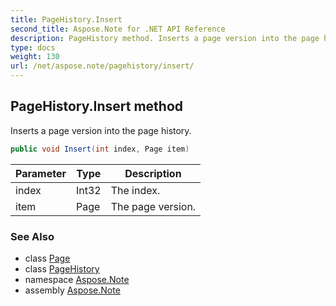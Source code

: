 ```yaml
---
title: PageHistory.Insert
second_title: Aspose.Note for .NET API Reference
description: PageHistory method. Inserts a page version into the page history
type: docs
weight: 130
url: /net/aspose.note/pagehistory/insert/
---
```

## PageHistory.Insert method

Inserts a page version into the page history.

```csharp
public void Insert(int index, Page item)
```

| Parameter | Type | Description |
| --- | --- | --- |
| index | Int32 | The index. |
| item | Page | The page version. |

### See Also

* class [Page](../../page/)
* class [PageHistory](../)
* namespace [Aspose.Note](../../pagehistory/)
* assembly [Aspose.Note](../../../)


